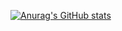 [![Anurag's GitHub stats](https://github-readme-stats.vercel.app/api?username=meter-peter)](https://github.com/anuraghazra/github-readme-stats)
